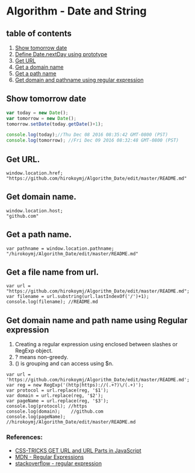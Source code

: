 # Algorithm - Date and String

## table of contents
1. [Show tomorrow date](#show-tomorrow-date)
2. [Define Date.nextDay using prototype](#)
3. [Get URL](#get-url)
4. [Get a domain name](#get-domain-name)
5. [Get a path name](#get-a-path-name)
6. [Get domain and pathname using regular expression](#get-domain-name-and-path-name-using-regular-expression) 


## Show tomorrow date
```js
var today = new Date();
var tomorrow = new Date();
tomorrow.setDate(today.getDate()+1);

console.log(today);//Thu Dec 08 2016 08:35:42 GMT-0800 (PST)
console.log(tomorrow); //Fri Dec 09 2016 08:32:48 GMT-0800 (PST)
```

## Get URL.
```
window.location.href;
"https://github.com/hirokoymj/Algorithm_Date/edit/master/README.md"
```

## Get domain name.
```
window.location.host;
"github.com"
```

## Get a path name.
```
var pathname = window.location.pathname;
"/hirokoymj/Algorithm_Date/edit/master/README.md"
```

## Get a file name from url.
```
var url = "https://github.com/hirokoymj/Algorithm_Date/edit/master/README.md";
var filename = url.substring(url.lastIndexOf('/')+1);
console.log(filename); //README.md
```


## Get domain name and path name using Regular expression
1. Creating a regular expression using enclosed between slashes or RegExp object.
2. ? means non-greedy.
3. () is grouping and can access using $n.

```
var url = 'https://github.com/hirokoymj/Algorithm_Date/edit/master/README.md';
var reg = new RegExp('(http|https)://(.+?)\/(.+)');
var protocol = url.replace(reg, '$1');
var domain = url.replace(reg, '$2');
var pageName = url.replace(reg, '$3');
console.log(protocol); //https
console.log(domain);	//github.com
console.log(pageName);	//hirokoymj/Algorithm_Date/edit/master/README.md
```

### References:
- [CSS-TRICKS GET URL and URL Parts in JavaScript](https://css-tricks.com/snippets/javascript/get-url-and-url-parts-in-javascript/)
- [MDN - Regular Expressions](https://developer.mozilla.org/en-US/docs/Web/JavaScript/Guide/Regular_Expressions)
- [stackoverflow - regular expression](http://stackoverflow.com/questions/3809401/what-is-a-good-regular-expression-to-match-a-url)
